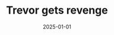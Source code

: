---
title: Trevor gets revenge
promotion: AEW
show: Dynamite
date: 2025-01-01
tags:
  - trevor
  - beast
  - juice
images:
  - src: /assets/aew-2025-01/2025.01.01.AEW.Dynamite.a.jpg
    alt: Trevor celebrating
---